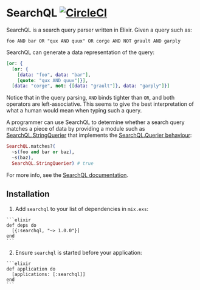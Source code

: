 # SearchQL [![CircleCI](https://circleci.com/gh/usecanvas/searchql.svg?style=svg)](https://circleci.com/gh/usecanvas/searchql)

SearchQL is a search query parser written in Elixir. Given a query such as:

```
foo AND bar OR "qux AND quux" OR corge AND NOT grault AND garply
```

SearchQL can generate a data representation of the query:

```elixir
[or: {
  [or: {
    [data: "foo", data: "bar"],
    [quote: "qux AND quux"]}],
  [data: "corge", not: {[data: "grault"]}, data: "garply"]}]
```

Notice that in the query parsing, `AND` binds tighter than `OR`, and both
operators are left-associative. This seems to give the best interpretation of
what a human would mean when typing such a query.

A programmer can use SearchQL to determine whether a search query matches a
piece of data by providing a module such as
[SearchQL.StringQuerier][string_querier] that implements the
[SearchQL.Querier behaviour][querier_behaviour]:

```elixir
SearchQL.matches?(
  ~s(foo and bar or baz),
  ~s(baz),
  SearchQL.StringQuerier) # true
```

For more info, see the [SearchQL documentation][searchql_documentation].

## Installation

  1. Add `searchql` to your list of dependencies in `mix.exs`:

    ```elixir
    def deps do
      [{:searchql, "~> 1.0.0"}]
    end
    ```

  2. Ensure `searchql` is started before your application:

    ```elixir
    def application do
      [applications: [:searchql]]
    end
    ```

[querier_behaviour]: https://github.com/usecanvas/searchql/blob/master/lib/searchql/querier.ex
[searchql_documentation]: https://hexdocs.pm/searchql/readme.html
[string_querier]: https://github.com/usecanvas/searchql/blob/master/test/support/string_querier.ex
